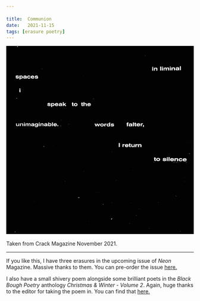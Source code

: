 ```yaml
---

title:  Communion
date:   2021-11-15
tags: [erasure poetry]
---
```


<img src="/assets/images/articles/2021/communion.jpeg" alt="erasure poem: In liminal spaces/ I speak to the unimaginable./ Words falter,/ I return to silence" title="I love articles printed on black backgrounds" class="responsive"><br>

Taken from Crack Magazine November 2021.

***

If you like this, I have three erasures in the upcoming issue of *Neon* Magazine. Massive thanks to them. You can pre-order the issue [here.](https://www.neonbooks.org.uk/product-tag/issue-53/)

I also have a small shivery poem alongside some brilliant poets in the *Black Bough Poetry* anthology *Christmas & Winter - Volume 2*. Again, huge thanks to the editor for taking the poem in. You can find that [here.](https://www.blackboughpoetry.com/about-3)
